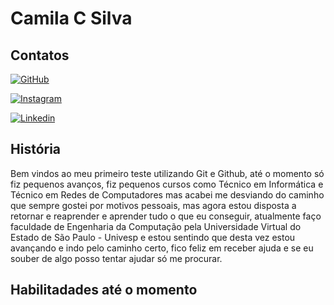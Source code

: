 # Camila C Silva

## Contatos

[![GitHub](https://img.shields.io/badge/GitHub-ec63a1?style=for-the-badge&logo=github&logoColor=fff)](https://github.com/mila0101)

[![Instagram](https://img.shields.io/badge/Instagram-ec63a1?style=for-the-badge&logo=instagram&logoColor=fff)](https://www.instagram.com/camila.c.s.3/)

[![Linkedin](https://img.shields.io/badge/Linkedin-ec63a1?style=for-the-badge&logo=Linkedin&logoColor=fff)](https://www.linkedin.com/in/camila-coelho-silva-bba229214/)

## História

Bem vindos ao meu primeiro teste utilizando Git e Github, até o momento só fiz pequenos avanços, fiz pequenos cursos como Técnico em Informática e Técnico em Redes de Computadores mas acabei me desviando do caminho que sempre gostei por motivos pessoais, mas agora estou disposta a retornar e reaprender e aprender tudo o que eu conseguir, atualmente faço faculdade de Engenharia da Computação pela Universidade Virtual do Estado de São Paulo - Univesp e estou sentindo que desta vez estou avançando e indo pelo caminho certo, fico feliz em receber ajuda e se eu souber de algo posso tentar ajudar só me procurar.

## Habilitadades até o momento

